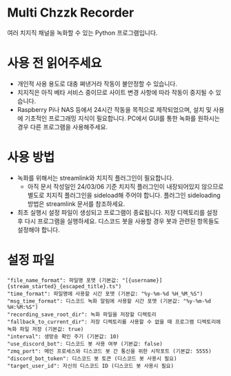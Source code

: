 # Multi Chzzk Recorder
여러 치지직 채널을 녹화할 수 있는 Python 프로그램입니다.

# 사용 전 읽어주세요
* 개인적 사용 용도로 대충 쪄낸거라 작동이 불안정할 수 있습니다.
* 치지직은 아직 베타 서비스 중이므로 사이트 변경 사항에 따라 작동이 중지될 수 있습니다.
* Raspberry Pi나 NAS 등에서 24시간 작동을 목적으로 제작되었으며, 설치 및 사용에 기초적인 프로그래밍 지식이 필요합니다. PC에서 GUI를 통한 녹화를 원하시는 경우 다른 프로그램을 사용해주세요.

# 사용 방법
* 녹화를 위해서는 streamlink와 치지직 플러그인이 필요합니다.
  - 아직 문서 작성일인 24/03/06 기준 치지직 플러그인이 내장되어있지 않으므로 별도로 치지직 플러그인을 sideload해 주어야 합니다. 플러그인 sideloading 방법은 streamlink 문서를 참조하세요.
* 최초 실행시 설정 파일이 생성되고 프로그램이 종료됩니다. 저장 디렉토리를 설정 후 다시 프로그램을 실행하세요. 디스코드 봇을 사용할 경우 봇과 관련된 항목들도 설정해야 합니다. 

# 설정 파일
```
"file_name_format": 파일명 포맷 (기본값: "[{username}]{stream_started}_{escaped_title}.ts")
"time_format": 파일명에 사용할 시간 포맷 (기본값: "%y-%m-%d %H_%M_%S")
"msg_time_format": 디스코드 녹화 알림에 사용할 시간 포맷 (기본값: "%y-%m-%d %H:%M:%S")
"recording_save_root_dir": 녹화 파일을 저장할 디렉토리
"fallback_to_current_dir": 저장 디렉토리를 사용할 수 없을 때 프로그램 디렉토리에 녹화 파일 저장 (기본값: true)
"interval": 생방송 확인 주기 (기본값: 10)
"use_discord_bot": 디스코드 봇 사용 여부 (기본값: false)
"zmq_port": 메인 프로세스와 디스코드 봇 간 통신을 위한 시작포트 (기본값: 5555)
"discord_bot_token": 디스코드 봇 토큰 (디스코드 봇 사용시 필요)
"target_user_id": 자신의 디스코드 ID (디스코드 봇 사용시 필요)
```
